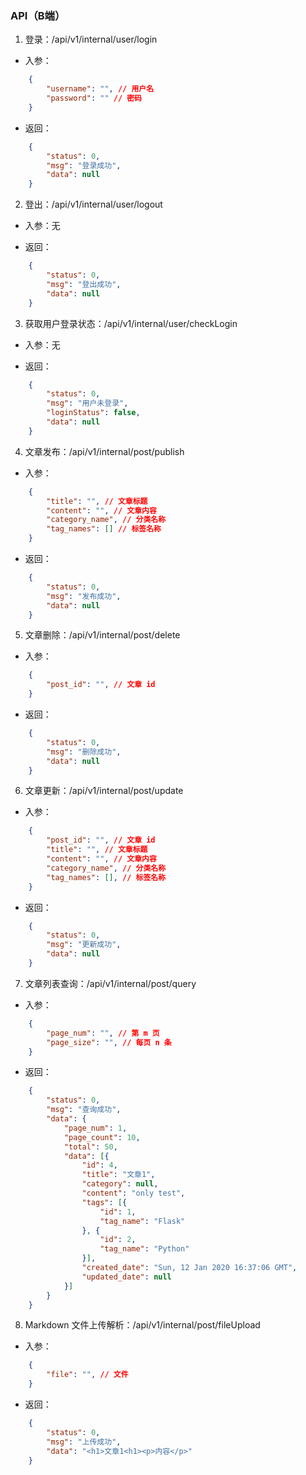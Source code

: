 ### API（B端）

1. 登录：/api/v1/internal/user/login

* 入参：

```json
    {
        "username": "", // 用户名
        "password": "" // 密码
    }
```

* 返回：

```json
    {
        "status": 0,
        "msg": "登录成功",
        "data": null
    }
```

2. 登出：/api/v1/internal/user/logout

* 入参：无

* 返回：

```json
    {
        "status": 0,
        "msg": "登出成功",
        "data": null
    }
```

3. 获取用户登录状态：/api/v1/internal/user/checkLogin

* 入参：无

* 返回：

```json
    {
        "status": 0,
        "msg": "用户未登录",
        "loginStatus": false,
        "data": null
    }
```

4. 文章发布：/api/v1/internal/post/publish

* 入参：

```json
    {
        "title": "", // 文章标题
        "content": "", // 文章内容
        "category_name", // 分类名称
        "tag_names": [] // 标签名称
    }
```

* 返回：

```json
    {
        "status": 0,
        "msg": "发布成功",
        "data": null
    }
```

5. 文章删除：/api/v1/internal/post/delete

* 入参：

```json
    {
        "post_id": "", // 文章 id 
    }
```

* 返回：

```json
    {
        "status": 0,
        "msg": "删除成功",
        "data": null
    }
```

6. 文章更新：/api/v1/internal/post/update

* 入参：

```json
    {
        "post_id": "", // 文章 id 
        "title": "", // 文章标题
        "content": "", // 文章内容
        "category_name", // 分类名称
        "tag_names": [], // 标签名称
    }
```

* 返回：

```json
    {
        "status": 0,
        "msg": "更新成功",
        "data": null
    }
```

7. 文章列表查询：/api/v1/internal/post/query

* 入参：

```json
    {
        "page_num": "", // 第 m 页
        "page_size": "", // 每页 n 条
    }
```

* 返回：

```json
    {
        "status": 0,
        "msg": "查询成功",
        "data": {
            "page_num": 1,
            "page_count": 10,
            "total": 50,
            "data": [{
                "id": 4,
                "title": "文章1",
                "category": null,
                "content": "only test",
                "tags": [{
                    "id": 1,
                    "tag_name": "Flask"
                }, {
                    "id": 2,
                    "tag_name": "Python"
                }],
                "created_date": "Sun, 12 Jan 2020 16:37:06 GMT",
                "updated_date": null
            }]
        }
    }
```

8. Markdown 文件上传解析：/api/v1/internal/post/fileUpload

* 入参：

```json
    {
        "file": "", // 文件 
    }
```

* 返回：

```json
    {
        "status": 0,
        "msg": "上传成功",
        "data": "<h1>文章1<h1><p>内容</p>"
    }
```